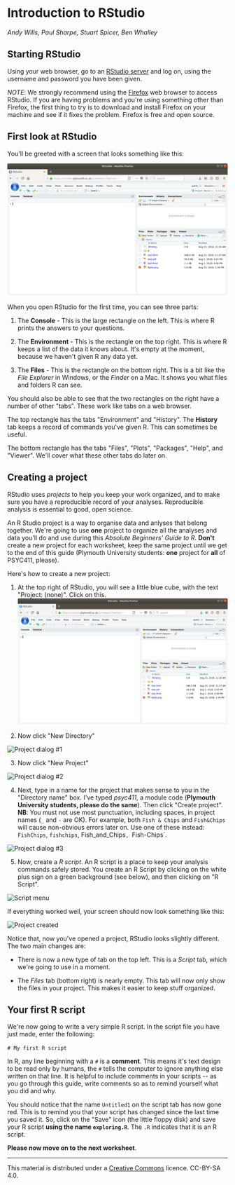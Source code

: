 # Introduction to RStudio
_Andy Wills, Paul Sharpe, Stuart Spicer, Ben Whalley_

## Starting RStudio

Using your web browser, go to an <a href = "https://rstudio.plymouth.ac.uk" target = "blank">RStudio server</a> and log on, using the username and password you have been given. 

_NOTE_: We strongly recommend using the [Firefox](https://www.mozilla.org/en-US/firefox/new/) web browser to access RStudio. If you are having problems and you're using something other than Firefox, the first thing to try is to download and install Firefox on your machine and see if it fixes the problem. Firefox is free and open source.

## First look at RStudio

You'll be greeted with a screen that looks something like this:

![RStudio on first opening](pics/rstudio-new.png)

When you open RStudio for the first time, you can see three parts: 

1. The **Console** - This is the large rectangle on the left. This is where R prints the answers to your questions. 

2. The **Environment** - This is the rectangle on the top right. This is where R keeps a list of the data it knows about. It's empty at the moment, because we haven't given R any data yet.

3. The **Files** - This is the rectangle on the bottom right. This is a bit like the _File Explorer_ in Windows, or the _Finder_ on a Mac. It shows you what files and folders R can see.

You should also be able to see that the two rectangles on the right have a number of other "tabs". These work like tabs on a web browser.  

The top rectangle has the tabs "Environment" and "History". The **History** tab keeps a record of commands you've given R. This can sometimes be useful.

The bottom rectangle has the tabs "Files", "Plots", "Packages", "Help", and "Viewer". We'll cover what these other tabs do later on. 


<a name="create"></a>

## Creating a project

RStudio uses _projects_ to help you keep your work organized, and to make sure you have a reproducible record of your analyses. Reproducible analysis is essential to good, open science. 

An R Studio project is a way to organise data and anlyses that belong together. We're going to use **one** project to organize all the analyses and data you'll do and use during this _Absolute Beginners' Guide to R_. **Don't** create a new project for each worksheet, keep the same project until we get to the end of this guide (Plymouth University students: **one** project for **all** of PSYC411, please).

Here's how to create a new project:


1. At the top right of RStudio, you will see a little blue cube, with the text "Project: (none)". Click on this. 
![RStudio without a project open](pics/rstudio-new.png)

2. Now click "New Directory"

![Project dialog #1](pics/create1.png)

3. Now click "New Project"

![Project dialog #2](pics/create2.png)

4. Next, type in a name for the project that makes sense to you in the "Directory name" box. I've typed _psyc411_, a module code (**Plymouth University students, please do the same**). Then click "Create project". **NB**: You must not use most punctuation, including spaces, in project names (`_` and `-` are OK). For example, both `Fish & Chips` and `Fish&Chips` will cause non-obvious errors later on. Use one of these instead: `FishChips`, `fishchips`, Fish_and_Chips`, `Fish-Chips`.

![Project dialog #3](pics/create3.png)

5. Now, create a _R script_. An R script is a place to keep your analysis commands safely stored. You create an R Script by clicking on the white plus sign on a green background (see below), and then clicking on "R Script".

![Script menu](pics/script1.png)

If everything worked well, your screen should now look something like this:

![Project created](pics/project-made.png)

Notice that, now you've opened a project, RStudio looks slightly different. The two main changes are:

* There is now a new type of tab on the top left. This is a _Script_ tab, which we're going to use in a moment. 

* The _Files_ tab (bottom right) is nearly empty. This tab will now only show the files in your project. This makes it easier to keep stuff organized.

<a name="write"></a>

## Your first R script

We're now going to write a very simple R script. In the script file you have just made, enter the following:

`# My first R script`

In R, any line beginning with a `#` is a **comment**. This means it's text design to be read only by humans, the `#` tells the computer to ignore anything else written on that line. It is helpful to include comments in your scripts -- as you go through this guide, write comments so as to remind yourself what you did and why. 

You should notice that the name `Untitled1` on the script tab has now gone red. This is to remind you that your script has changed since the last time you saved it. So, click on the "Save" icon (the little floppy disk) and save your R script **using the name `exploring.R`**. The `.R` indicates that it is an R script.

**Please now move on to the next worksheet**.

___

This material is distributed under a [Creative Commons](https://creativecommons.org/) licence. CC-BY-SA 4.0. 


